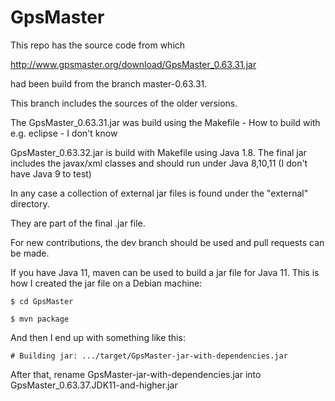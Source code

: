 # GpsMaster
This repo has the source code from which

http://www.gpsmaster.org/download/GpsMaster_0.63.31.jar

had been build from the branch master-0.63.31.

This branch includes the sources of the older versions.

The GpsMaster_0.63.31.jar was build using the Makefile -
How to build with e.g. eclipse - I don't know

GpsMaster_0.63.32.jar is build with Makefile using Java 1.8.
The final jar includes the javax/xml classes and should run under
Java 8,10,11 (I don't have Java 9 to test)

In any case a collection of external jar files is found under the
"external" directory.

They are part of the final .jar file.

For new contributions, the dev branch should be used and pull requests
can be made.

If you have Java 11, maven can be used to build a jar file for Java 11.
This is how I created the jar file on a Debian machine:

`$ cd GpsMaster`

`$ mvn package`

And then I end up with something like this:

`# Building jar: .../target/GpsMaster-jar-with-dependencies.jar`

After that, rename
GpsMaster-jar-with-dependencies.jar
into
GpsMaster_0.63.37.JDK11-and-higher.jar
